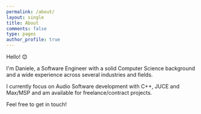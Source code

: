 ```yaml
---
permalink: /about/
layout: single
title: About
comments: false
type: pages
author_profile: true
---
```


Hello! 😊

I'm Daniele, a Software Engineer with a solid Computer Science background and a wide experience across several industries and fields. 

I currently focus on Audio Software development with C++, JUCE and Max/MSP and am available for freelance/contract projects.

Feel free to get in touch!